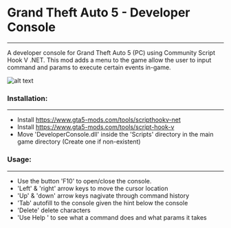 # Grand Theft Auto 5 - Developer Console
---
A developer console for Grand Theft Auto 5 (PC) using Community Script Hook V .NET. 
This mod adds a menu to the game allow the user to input command and params to execute certain events in-game.

![alt text](http://bradenmckewen.com/img/projects/gta-v-mods/console.jpg "Gamemode Header Image")

### Installation:
---
* Install https://www.gta5-mods.com/tools/scripthookv-net
* Install https://www.gta5-mods.com/tools/script-hook-v
* Move 'DeveloperConsole.dll' inside the 'Scripts' directory in the main game directory (Create one if non-existent)

### Usage:
---
* Use the button 'F10' to open/close the console.
* 'Left' & 'right' arrow keys to move the cursor location
* 'Up' & 'down' arrow keys nagivate through command history
* 'Tab' autofill to the console given the hint below the console
* 'Delete' delete characters
* 'Use Help <CommandName>' to see what a command does and what params it takes